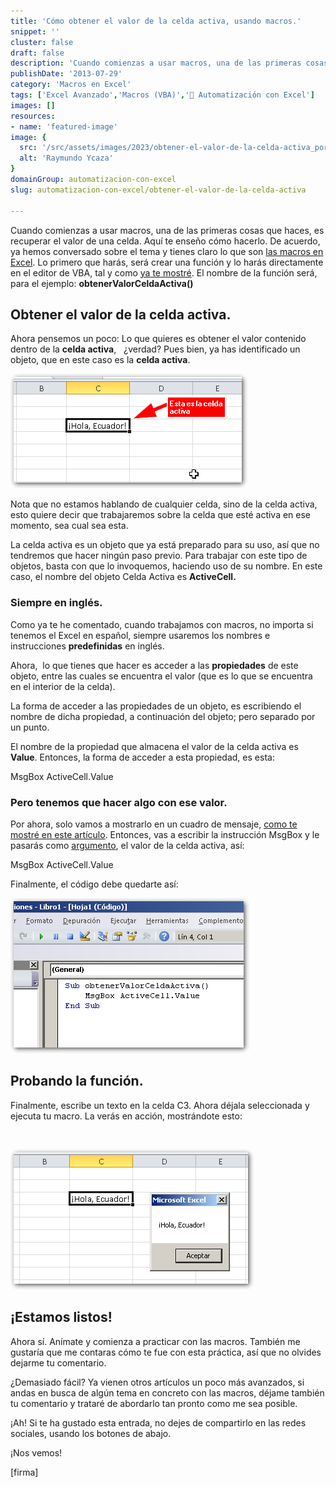 ```yaml
---
title: 'Cómo obtener el valor de la celda activa, usando macros.'
snippet: ''
cluster: false
draft: false 
description: 'Cuando comienzas a usar macros, una de las primeras cosas que haces, es obtener el valor de la celda activa. Aquí te enseño cómo hacerlo.'
publishDate: '2013-07-29'
category: 'Macros en Excel'
tags: ['Excel Avanzado','Macros (VBA)','🤖 Automatización con Excel']
images: []
resources: 
- name: 'featured-image'
image: {
  src: '/src/assets/images/2023/obtener-el-valor-de-la-celda-activa_portada.png',
  alt: 'Raymundo Ycaza'
}
domainGroup: automatizacion-con-excel
slug: automatizacion-con-excel/obtener-el-valor-de-la-celda-activa

---
```


Cuando comienzas a usar macros, una de las primeras cosas que haces, es recuperar el valor de una celda. Aquí te enseño cómo hacerlo. De acuerdo, ya hemos conversado sobre el tema y tienes claro lo que son [las macros en Excel](http://raymundoycaza.com/macros-en-excel/ "Las macros en Excel"). Lo primero que harás, será crear una función y lo harás directamente en el editor de VBA, tal y como [ya te mostré](http://raymundoycaza.com/escribe-tu-primera-macro-en-excel/ "Escribe una macro en Excel"). El nombre de la función será, para el ejemplo: **obtenerValorCeldaActiva()**

## Obtener el valor de la celda activa.

Ahora pensemos un poco: Lo que quieres es obtener el valor contenido dentro de la **celda activa**,   ¿verdad? Pues bien, ya has identificado un objeto, que en este caso es la **celda activa**.

[![Cómo obtener el valor de la celda activa](images/obtener-el-valor-de-la-celda-activa.png)](http://raymundoycaza.com/wp-content/uploads/obtener-el-valor-de-la-celda-activa.png)

Nota que no estamos hablando de cualquier celda, sino de la celda activa, esto quiere decir que trabajaremos sobre la celda que esté activa en ese momento, sea cual sea esta.

La celda activa es un objeto que ya está preparado para su uso, así que no tendremos que hacer ningún paso previo. Para trabajar con este tipo de objetos, basta con que lo invoquemos, haciendo uso de su nombre. En este caso, el nombre del objeto Celda Activa es **ActiveCell.**

### Siempre en inglés.

Como ya te he comentado, cuando trabajamos con macros, no importa si tenemos el Excel en español, siempre usaremos los nombres e instrucciones **predefinidas** en inglés.

Ahora,  lo que tienes que hacer es acceder a las **propiedades** de este objeto, entre las cuales se encuentra el valor (que es lo que se encuentra en el interior de la celda).

La forma de acceder a las propiedades de un objeto, es escribiendo el nombre de dicha propiedad, a continuación del objeto; pero separado por un punto.

El nombre de la propiedad que almacena el valor de la celda activa es **Value**. Entonces, la forma de acceder a esta propiedad, es esta:

MsgBox ActiveCell.Value

### Pero tenemos que hacer algo con ese valor.

Por ahora, solo vamos a mostrarlo en un cuadro de mensaje, [como te mostré en este artículo](http://raymundoycaza.com/mensaje-en-excel/ "Cómo mostrar un cuadro de mensaje en Excel"). Entonces, vas a escribir la instrucción MsgBox y le pasarás como [argumento](http://raymundoycaza.com/que-son-los-argumentos-en-excel/ "¿Qué son los argumentos?"), el valor de la celda activa, así:

MsgBox ActiveCell.Value

Finalmente, el código debe quedarte así:

[![Cómo obtener el valor de la celda activa](images/obtener-el-valor-de-la-celda-activa-2.png)](http://raymundoycaza.com/wp-content/uploads/obtener-el-valor-de-la-celda-activa-2.png)

## Probando la función.

Finalmente, escribe un texto en la celda C3. Ahora déjala seleccionada y ejecuta tu macro. La verás en acción, mostrándote esto:

 

[![Cómo obtener el valor de la celda activa](images/obtener-el-valor-de-la-celda-activa-3.png)](http://raymundoycaza.com/wp-content/uploads/obtener-el-valor-de-la-celda-activa-3.png)

## ¡Estamos listos!

Ahora sí. Anímate y comienza a practicar con las macros. También me gustaría que me contaras cómo te fue con esta práctica, así que no olvides dejarme tu comentario.

¿Demasiado fácil? Ya vienen otros artículos un poco más avanzados, si andas en busca de algún tema en concreto con las macros, déjame también tu comentario y trataré de abordarlo tan pronto como me sea posible.

¡Ah! Si te ha gustado esta entrada, no dejes de compartirlo en las redes sociales, usando los botones de abajo.

¡Nos vemos!

\[firma\]

